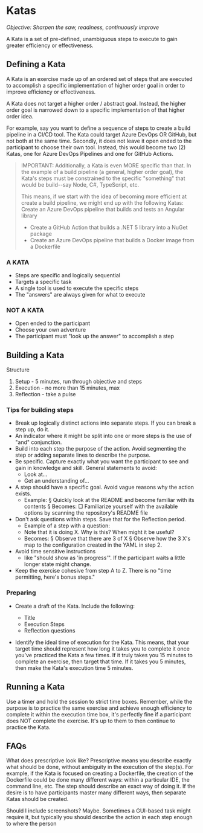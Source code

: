 # Katas

*Objective: Sharpen the saw, readiness, continuously improve*

A Kata is a set of pre-defined, unambiguous steps to execute to gain greater efficiency or effectiveness.

## Defining a Kata
A Kata is an exercise made up of an ordered set of steps that are executed to accomplish a specific implementation of higher order goal in order to improve efficiency or effectiveness.

A Kata does not target a higher order / abstract goal. Instead, the higher order goal is narrowed down to a specific implementation of that higher order idea.

For example, say you want to define a sequence of steps to create a build pipeline in a CI/CD tool. The Kata could target Azure DevOps OR GitHub, but not both at the same time. Secondly, it does not leave it open ended to the participant to choose their own tool. Instead, this would become two (2) Katas, one for Azure DevOps Pipelines and one for GitHub Actions.

> IMPORTANT: Additionally, a Kata is even MORE specific than that. In the example of a build pipeline (a general, higher order goal), the Kata's steps must be constrained to the specific "something" that would be build--say Node, C#, TypeScript, etc.
> 
> This means, if we start with the idea of becoming more efficient at create a build pipeline, we might end up with the following Katas:
> Create an Azure DevOps pipeline that builds and tests an Angular library
> - Create a GitHub Action that builds a .NET 5 library into a NuGet package
> - Create an Azure DevOps pipeline that builds a Docker image from a Dockerfile

### A KATA
- Steps are specific and logically sequential
- Targets a specific task
- A single tool is used to execute the specific steps
- The "answers" are always given for what to execute

### NOT A KATA
- Open ended to the participant
- Choose your own adventure
- The participant must "look up the answer" to accomplish a step

## Building a Kata

Structure
1. Setup - 5 minutes, run through objective and steps
2. Execution - no more than 15 minutes, max
3. Reflection - take a pulse

### Tips for building steps

- Break up logically distinct actions into separate steps. If you can break a step up, do it.
- An indicator where it might be split into one or more steps is the  use of "and" conjunction.
- Build into each step the purpose of the action. Avoid segmenting the step or adding separate lines to describe the purpose. 
- Be specific. Capture exactly what you want the participant to see and gain in knowledge and skill. General statements to avoid:
	- Look at…
	- Get an understanding of…
- A step should have a specific goal. Avoid vague reasons why the action exists.
	- Example:
		§ Quickly look at the README and become familiar with its contents
		§ Becomes:
			□ Familiarize yourself with the available options by scanning the repository's README file
- Don't ask questions within steps. Save that for the Reflection period. 
	- Example of a step with a question:
	- Note that it is doing X. Why is this? When might it be useful?
	- Becomes:
		§ Observe that there are 3 of X
		§ Observe how the 3 X's map to the configuration created in the YAML in step 2.
- Avoid time sensitive instructions 
	- like "should show as 'in progress'". If the participant waits a little longer state might change.
- Keep the exercise cohesive from step A to Z. There is no "time permitting, here's bonus steps."

### Preparing

- Create a draft of the Kata. Include the following:
	- Title
	- Execution Steps
	- Reflection questions

- Identify the ideal time of execution for the Kata. This means, that your target time should represent how long it takes you to complete it once you've practiced the Kata a few times. If it truly takes you 15 minutes to complete an exercise, then target that time. If it takes you 5 minutes, then make the Kata's execution time 5 minutes.
	

## Running a Kata

Use a timer and hold the session to strict time boxes. Remember, while the purpose is to practice the same exercise and achieve enough efficiency to complete it within the execution time box, it's perfectly fine if a participant does NOT complete the exercise. It's up to them to then continue to practice the Kata.


## FAQs

What does prescriptive look like?
Prescriptive means you describe exactly what should be done, without ambiguity in the execution of the step(s). For example, if the Kata is focused on creating a Dockerfile, the creation of the Dockerfile could be done many different ways: within a particular IDE, the command line, etc. The step should describe an exact way of doing it. If the desire is to have participants master many different ways, then separate Katas should be created. 

Should I include screenshots?
Maybe. Sometimes a GUI-based task might require it, but typically you should describe the action in each step enough to where the person
